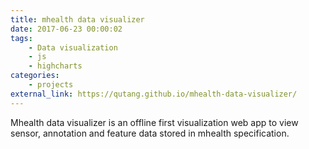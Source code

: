 ```yaml
---
title: mhealth data visualizer
date: 2017-06-23 00:00:02
tags:
	- Data visualization
	- js
	- highcharts
categories:
	- projects
external_link: https://qutang.github.io/mhealth-data-visualizer/
---
```


Mhealth data visualizer is an offline first visualization web app to view sensor, annotation and feature data stored in mhealth specification.
